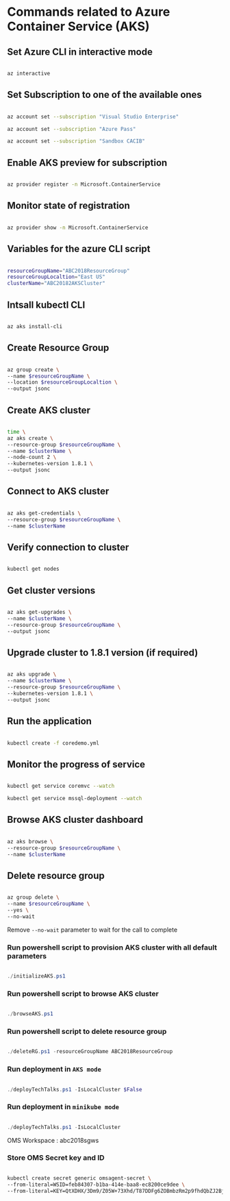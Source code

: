 # Commands related to Azure Container Service (AKS)

## Set Azure CLI in interactive mode

```bash

az interactive

```

## Set Subscription to one of the available ones

```bash

az account set --subscription "Visual Studio Enterprise"

az account set --subscription "Azure Pass"

az account set --subscription "Sandbox CACIB"

```

## Enable AKS preview for subscription

```bash

az provider register -n Microsoft.ContainerService

```

## Monitor state of registration

```bash

az provider show -n Microsoft.ContainerService

```

## Variables for the azure CLI script

```bash

resourceGroupName="ABC2018ResourceGroup"
resourceGroupLocaltion="East US"
clusterName="ABC20182AKSCluster"

```

## Intsall kubectl CLI

```bash

az aks install-cli

```

## Create Resource Group

```bash

az group create \
--name $resourceGroupName \
--location $resourceGroupLocaltion \
--output jsonc

```

## Create AKS cluster

```bash

time \
az aks create \
--resource-group $resourceGroupName \
--name $clusterName \
--node-count 2 \
--kubernetes-version 1.8.1 \
--output jsonc

```

## Connect to AKS cluster

```bash

az aks get-credentials \
--resource-group $resourceGroupName \
--name $clusterName

```

## Verify connection to cluster

```bash

kubectl get nodes

```

## Get cluster versions

```bash

az aks get-upgrades \
--name $clusterName \
--resource-group $resourceGroupName \
--output jsonc

```

## Upgrade cluster to 1.8.1 version (if required)

```bash

az aks upgrade \
--name $clusterName \
--resource-group $resourceGroupName \
--kubernetes-version 1.8.1 \
--output jsonc

```

## Run the application

```bash

kubectl create -f coredemo.yml

```

## Monitor the progress of service

```bash

kubectl get service coremvc --watch

kubectl get service mssql-deployment --watch

```

## Browse AKS cluster dashboard

```bash

az aks browse \
--resource-group $resourceGroupName \
--name $clusterName

```

## Delete resource group

```bash

az group delete \
--name $resourceGroupName \
--yes \
--no-wait

```

Remove `--no-wait` parameter to wait for the call to complete

### Run powershell script to provision AKS cluster with all default parameters

```powershell

./initializeAKS.ps1

```

### Run powershell script to browse AKS cluster

```powershell

./browseAKS.ps1

```

### Run powershell script to delete resource group

```powershell

./deleteRG.ps1 -resourceGroupName ABC2018ResourceGroup

```

### Run deployment in `AKS mode`

```powershell

./deployTechTalks.ps1 -IsLocalCluster $False

```

### Run deployment in `minikube mode`

```powershell

./deployTechTalks.ps1 -IsLocalCluster

```

OMS Workspace : abc2018sgws

### Store OMS Secret key and ID

```bash

kubectl create secret generic omsagent-secret \
--from-literal=WSID=feb84307-b1ba-414e-baa8-ec8200ce9dee \
--from-literal=KEY=QtXDHX/3Dm9/Z05W+73Xhd/T87DDFg6ZOBmbzRm2p9fhdQbZJ2Bj6B7Etumxm25gAlFamMQjwPUdC4/cTDSJzQ==

```